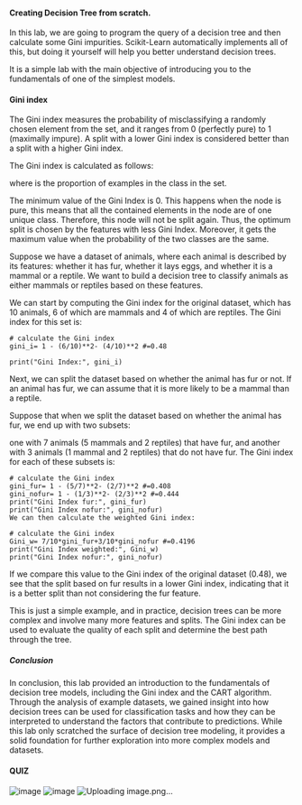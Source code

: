 #### Creating Decision Tree from scratch.   
In this lab, we are going to program the query of a decision tree and then calculate some Gini impurities. Scikit-Learn automatically implements all of this, but doing it yourself will help you better understand decision trees.

It is a simple lab with the main objective of introducing you to the fundamentals of one of the simplest models.

#### Gini index
The Gini index measures the probability of misclassifying a randomly chosen element from the set, and it ranges from 0 (perfectly pure) to 1 (maximally impure). A split with a lower Gini index is considered better than a split with a higher Gini index.

The Gini index is calculated as follows:


where 
 is the proportion of examples in the 
 class in the set.

The minimum value of the Gini Index is 0. This happens when the node is pure, this means that all the contained elements in the node are of one unique class. Therefore, this node will not be split again. Thus, the optimum split is chosen by the features with less Gini Index. Moreover, it gets the maximum value when the probability of the two classes are the same.

Suppose we have a dataset of animals, where each animal is described by its features: whether it has fur, whether it lays eggs, and whether it is a mammal or a reptile. We want to build a decision tree to classify animals as either mammals or reptiles based on these features.

We can start by computing the Gini index for the original dataset, which has 10 animals, 6 of which are mammals and 4 of which are reptiles. The Gini index for this set is:
```
# calculate the Gini index
gini_i= 1 - (6/10)**2- (4/10)**2 #=0.48

print("Gini Index:", gini_i)
```
Next, we can split the dataset based on whether the animal has fur or not. If an animal has fur, we can assume that it is more likely to be a mammal than a reptile.

Suppose that when we split the dataset based on whether the animal has fur, we end up with two subsets:

one with 7 animals (5 mammals and 2 reptiles) that have fur,
and another with 3 animals (1 mammal and 2 reptiles) that do not have fur.
The Gini index for each of these subsets is:
```
# calculate the Gini index
gini_fur= 1 - (5/7)**2- (2/7)**2 #=0.408
gini_nofur= 1 - (1/3)**2- (2/3)**2 #=0.444
print("Gini Index fur:", gini_fur)
print("Gini Index nofur:", gini_nofur)
We can then calculate the weighted Gini index:
```
```
# calculate the Gini index
Gini_w= 7/10*gini_fur+3/10*gini_nofur #=0.4196
print("Gini Index weighted:", Gini_w)
print("Gini Index nofur:", gini_nofur)
```
If we compare this value to the Gini index of the original dataset (0.48), we see that the split based on fur results in a lower Gini index, indicating that it is a better split than not considering the fur feature.

This is just a simple example, and in practice, decision trees can be more complex and involve many more features and splits. The Gini index can be used to evaluate the quality of each split and determine the best path through the tree.

##### Conclusion
In conclusion, this lab provided an introduction to the fundamentals of decision tree models, including the Gini index and the CART algorithm. Through the analysis of example datasets, we gained insight into how decision trees can be used for classification tasks and how they can be interpreted to understand the factors that contribute to predictions. While this lab only scratched the surface of decision tree modeling, it provides a solid foundation for further exploration into more complex models and datasets.


#### QUIZ

![image](https://github.com/user-attachments/assets/67cfa6e6-4fa9-4c00-8006-021c51253bae)
![image](https://github.com/user-attachments/assets/3003b9f1-3da6-4a8d-8a48-f202e022ab44)
![Uploading image.png…]()
